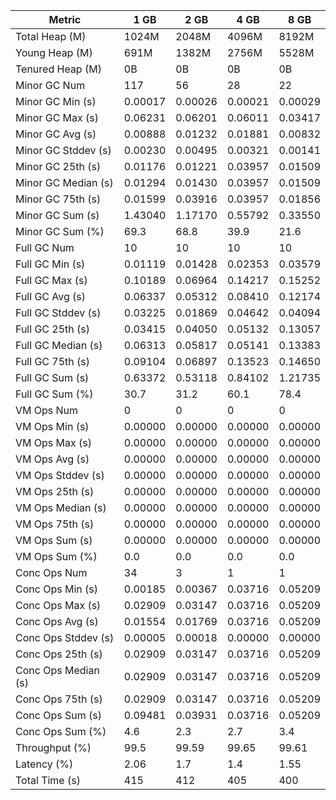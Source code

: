 | Metric | 1 GB | 2 GB | 4 GB | 8 GB |
|------|----|----|----|----|
| Total Heap (M) | 1024M | 2048M | 4096M | 8192M |
| Young Heap (M) | 691M | 1382M | 2756M | 5528M |
| Tenured Heap (M) | 0B | 0B | 0B | 0B |
| Minor GC Num | 117 | 56 | 28 | 22 |
| Minor GC Min (s) | 0.00017 | 0.00026 | 0.00021 | 0.00029 |
| Minor GC Max (s) | 0.06231 | 0.06201 | 0.06011 | 0.03417 |
| Minor GC Avg (s) | 0.00888 | 0.01232 | 0.01881 | 0.00832 |
| Minor GC Stddev (s) | 0.00230 | 0.00495 | 0.00321 | 0.00141 |
| Minor GC 25th (s) | 0.01176 | 0.01221 | 0.03957 | 0.01509 |
| Minor GC Median (s) | 0.01294 | 0.01430 | 0.03957 | 0.01509 |
| Minor GC 75th (s) | 0.01599 | 0.03916 | 0.03957 | 0.01856 |
| Minor GC Sum (s) | 1.43040 | 1.17170 | 0.55792 | 0.33550 |
| Minor GC Sum (%) | 69.3 | 68.8 | 39.9 | 21.6 |
| Full GC Num | 10 | 10 | 10 | 10 |
| Full GC Min (s) | 0.01119 | 0.01428 | 0.02353 | 0.03579 |
| Full GC Max (s) | 0.10189 | 0.06964 | 0.14217 | 0.15252 |
| Full GC Avg (s) | 0.06337 | 0.05312 | 0.08410 | 0.12174 |
| Full GC Stddev (s) | 0.03225 | 0.01869 | 0.04642 | 0.04094 |
| Full GC 25th (s) | 0.03415 | 0.04050 | 0.05132 | 0.13057 |
| Full GC Median (s) | 0.06313 | 0.05817 | 0.05141 | 0.13383 |
| Full GC 75th (s) | 0.09104 | 0.06897 | 0.13523 | 0.14650 |
| Full GC Sum (s) | 0.63372 | 0.53118 | 0.84102 | 1.21735 |
| Full GC Sum (%) | 30.7 | 31.2 | 60.1 | 78.4 |
| VM Ops Num | 0 | 0 | 0 | 0 |
| VM Ops Min (s) | 0.00000 | 0.00000 | 0.00000 | 0.00000 |
| VM Ops Max (s) | 0.00000 | 0.00000 | 0.00000 | 0.00000 |
| VM Ops Avg (s) | 0.00000 | 0.00000 | 0.00000 | 0.00000 |
| VM Ops Stddev (s) | 0.00000 | 0.00000 | 0.00000 | 0.00000 |
| VM Ops 25th (s) | 0.00000 | 0.00000 | 0.00000 | 0.00000 |
| VM Ops Median (s) | 0.00000 | 0.00000 | 0.00000 | 0.00000 |
| VM Ops 75th (s) | 0.00000 | 0.00000 | 0.00000 | 0.00000 |
| VM Ops Sum (s) | 0.00000 | 0.00000 | 0.00000 | 0.00000 |
| VM Ops Sum (%) | 0.0 | 0.0 | 0.0 | 0.0 |
| Conc Ops Num | 34 | 3 | 1 | 1 |
| Conc Ops Min (s) | 0.00185 | 0.00367 | 0.03716 | 0.05209 |
| Conc Ops Max (s) | 0.02909 | 0.03147 | 0.03716 | 0.05209 |
| Conc Ops Avg (s) | 0.01554 | 0.01769 | 0.03716 | 0.05209 |
| Conc Ops Stddev (s) | 0.00005 | 0.00018 | 0.00000 | 0.00000 |
| Conc Ops 25th (s) | 0.02909 | 0.03147 | 0.03716 | 0.05209 |
| Conc Ops Median (s) | 0.02909 | 0.03147 | 0.03716 | 0.05209 |
| Conc Ops 75th (s) | 0.02909 | 0.03147 | 0.03716 | 0.05209 |
| Conc Ops Sum (s) | 0.09481 | 0.03931 | 0.03716 | 0.05209 |
| Conc Ops Sum (%) | 4.6 | 2.3 | 2.7 | 3.4 |
| Throughput (%) | 99.5 | 99.59 | 99.65 | 99.61 |
| Latency (%) | 2.06 | 1.7 | 1.4 | 1.55 |
| Total Time (s) | 415 | 412 | 405 | 400 |
